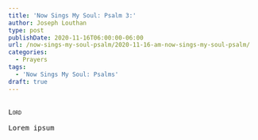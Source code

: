 ```yaml
---
title: 'Now Sings My Soul: Psalm 3:'
author: Joseph Louthan
type: post
publishDate: 2020-11-16T06:00:00-06:00
url: /now-sings-my-soul-psalm/2020-11-16-am-now-sings-my-soul-psalm/
categories:
  - Prayers
tags:
  - 'Now Sings My Soul: Psalms'
draft: true
---
```


<pre>
<div style="font-variant: small-caps;">
Lord
</div>
Lorem ipsum
</pre>
